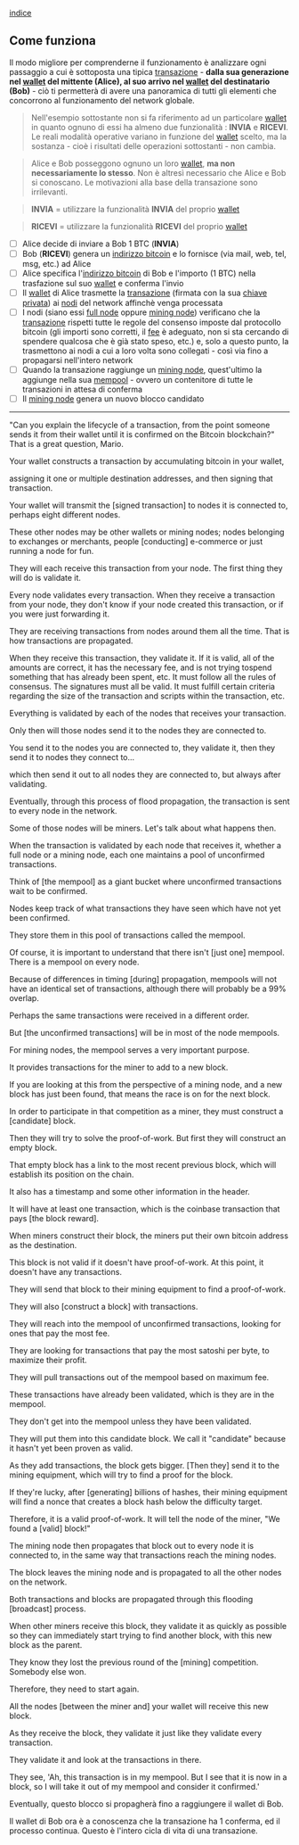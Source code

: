 [indice](README.md)
## Come funziona
Il modo migliore per comprenderne il funzionamento è analizzare ogni passaggio a cui è sottoposta una tipica [transazione](glossario.md#transazione) - __dalla sua generazione nel [wallet](glossario.md#wallet) del mittente  (Alice), al suo arrivo nel [wallet](glossario.md#wallet) del destinatario (Bob)__ - ciò ti permetterà di avere una panoramica di tutti gli elementi che concorrono al funzionamento del network globale.

> Nell'esempio sottostante non si fa riferimento ad un particolare [wallet](glossario.md#wallet) in quanto ognuno di essi ha almeno due funzionalità : __INVIA__ e __RICEVI__. Le reali modalità operative variano in funzione del [wallet](glossario.md#wallet) scelto, ma la sostanza - cioè i risultati delle operazioni sottostanti - non cambia.

> Alice e Bob posseggono ognuno un loro [wallet](glossario.md#wallet), __ma non necessariamente lo stesso__. Non è altresì necessario che Alice e Bob si conoscano. Le motivazioni alla base della transazione sono irrilevanti.

> __INVIA__ = utilizzare la funzionalità __INVIA__ del proprio [wallet](glossario.md#wallet)

> __RICEVI__ = utilizzare la funzionalità __RICEVI__ del proprio [wallet](glossario.md#wallet)

- [ ] Alice decide di inviare a Bob 1 BTC (__INVIA__)
- [ ] Bob (__RICEVI__) genera un [indirizzo bitcoin](glossario.md#address) e lo fornisce (via mail, web, tel, msg, etc.) ad Alice 
- [ ] Alice specifica l'[indirizzo bitcoin](glossario.md#address) di Bob e l'importo (1 BTC) nella trasfazione sul suo [wallet](glossario.md#wallet) e conferma l'invio
- [ ] Il [wallet](glossario.md#wallet) di Alice trasmette la [transazione](glossario.md#transazione) (firmata con la sua [chiave privata](glossario.md#pkey)) ai [nodi](glossario.md#fullnode) del network affinchè venga processata 
- [ ] I nodi (siano essi [full node](glossario.md#fullnode) oppure [mining node](glossario.md#miningnode)) verificano che la [transazione](glossario.md#transazione) rispetti tutte le regole del consenso imposte dal protocollo bitcoin (gli importi sono corretti, il [fee](glossamio.md#fee) è adeguato, non si sta cercando di spendere qualcosa che è già stato speso, etc.) e, solo a questo punto, la trasmettono ai nodi a cui a loro volta sono collegati - così via fino a propagarsi nell'intero network
- [ ] Quando la transazione raggiunge un [mining node](glossario.md#miningnode), quest'ultimo la aggiunge nella sua [mempool](glossario.md#mempool) - ovvero un contenitore di tutte le transazioni in attesa di conferma
- [ ] Il [mining node](glossario.md#miningnode) genera un nuovo blocco candidato 

***
"Can you explain the lifecycle of a transaction,
from the point someone sends it from their wallet
until it is confirmed on the Bitcoin
blockchain?" That is a great question, Mario.

Your wallet constructs a transaction by accumulating bitcoin in your wallet,

assigning it one or multiple destination addresses, and then signing that transaction.

Your wallet will transmit the [signed transaction] to nodes it is connected to, perhaps eight different nodes.

These other nodes may be other wallets or mining nodes; nodes belonging to exchanges or merchants, people [conducting] e-commerce or just running a node for fun.

They will each receive this transaction from your node. The first thing they will do is validate it.

Every node validates every transaction. When they receive a transaction from your node, they don't know if your node created this 
transaction, or if you were just forwarding it.

They are receiving transactions from nodes around them all the time. That is how transactions are propagated.

When they receive this transaction, they validate it.
If it is valid, all of the amounts are correct, it has the necessary fee, and is not trying tospend something that has already been spent, etc.
It must follow all the rules of consensus. 
The signatures must all be valid.
It must fulfill certain criteria regarding the size of the transaction and scripts within the transaction, etc.

Everything is validated by each of the nodes that receives your transaction.

Only then will those nodes send it to the nodes they are connected to.

You send it to the nodes you are connected to, they validate it, then they send it to nodes they connect to...

which then send it out to all nodes they are connected to, but always after validating.

Eventually, through this process of flood propagation, the transaction is sent to every node in the network.

Some of those nodes will be miners. Let's talk about what happens then.

When the transaction is validated by each node that receives it, whether a full node or a mining node, each one maintains a pool of unconfirmed transactions.

Think of [the mempool] as a giant bucket where unconfirmed transactions wait to be confirmed.

Nodes keep track of what transactions they have seen which have not yet been confirmed.

They store them in this pool of transactions called the mempool.

Of course, it is important to understand that there isn't [just one] mempool. There is a mempool on every node.

Because of differences in timing [during] propagation, mempools will not have an identical set of transactions, although there will probably be a 99% overlap.

Perhaps the same transactions were received in a different order.

But [the unconfirmed transactions] will be in most of the node mempools.

For mining nodes, the mempool serves a very important purpose.

It provides transactions for the miner to add to a new block.

If you are looking at this from the perspective of a mining node, and a new block has just been found, that means the race is on for the next block.

In order to participate in that competition as a miner, they must construct a [candidate] block.

Then they will try to solve the proof-of-work. But first they will construct an empty block.

That empty block has a link to the most recent previous block, which will establish its position on the chain.

It also has a timestamp and some other information in the header.

It will have at least one transaction, which is the coinbase transaction that pays [the block reward].

When miners construct their block, the miners put their own bitcoin address as the destination.

This block is not valid if it doesn't have proof-of-work. At this point, it doesn't have any transactions.

They will send that block to their mining equipment to find a proof-of-work.

They will also [construct a block] with transactions.

They will reach into the mempool of unconfirmed transactions, looking for ones that pay the most fee.

They are looking for transactions that pay the most satoshi per byte, to maximize their profit.

They will pull transactions out of the mempool based on maximum fee.

These transactions have already been validated, which is they are in the mempool.

They don't get into the mempool unless they have been validated.

They will put them into this candidate block. We call it "candidate" because it hasn't yet been proven as valid.

As they add transactions, the block gets bigger.
[Then they] send it to the mining equipment, which will try to find a proof for the block.

If they're lucky, after [generating] billions of hashes, their mining equipment will find a nonce that creates a block hash below the difficulty target.

Therefore, it is a valid proof-of-work. It will tell the node of the miner, "We found a [valid] block!"

The mining node then propagates that block out to every node it is connected to, in the same way that transactions reach the mining nodes.

The block leaves the mining node and is propagated to all the other nodes on the network.

Both transactions and blocks are propagated through this flooding [broadcast] process.

When other miners receive this block, they validate it as quickly as possible so they can immediately start trying to find another block, with this new block as the parent.

They know they lost the previous round of the [mining] competition. Somebody else won.

Therefore, they need to start again.

All the nodes [between the miner and] your wallet will receive this new block.

As they receive the block, they validate it just like they validate every transaction.

They validate it and look at the transactions in there.

They see, 'Ah, this transaction is in my mempool. But I see that it is now in a block, so I will take it out of my mempool and consider it confirmed.'

Eventually, questo blocco si propagherà fino a raggiungere il wallet di Bob.

Il wallet di Bob ora è a conoscenza che la transazione ha 1 conferma, ed il processo continua. Questo è l'intero cicla di vita di una transazione.